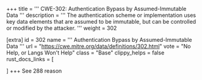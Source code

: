 +++
title = '''
CWE-302: Authentication Bypass by Assumed-Immutable Data
'''
description	= '''
The authentication scheme or implementation uses key data elements that are assumed to be immutable, but can be controlled or modified by the attacker.
'''
weight = 302

[extra]
id = 302
name = '''
Authentication Bypass by Assumed-Immutable Data
'''
url = "https://cwe.mitre.org/data/definitions/302.html"
vote = "No Help, or Langs Won't Help"
class = "Base"
clippy_helps = false
rust_docs_links = [
	
]
+++
See 288 reason